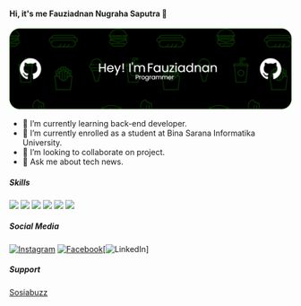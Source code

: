 #### Hi, it's me Fauziadnan Nugraha Saputra 👋
![fauziadnan](img/github-header-image%20(12).png)


<!--
**mars22144/mars22144** is a ✨ _special_ ✨ repository because its `README.md` (this file) appears on your GitHub profile.

Here are some ideas to get you started:

- 🔭 I’m currently working on ...
- 🌱 I’m currently learning ...
- 👯 I’m looking to collaborate on ...
- 🤔 I’m looking for help with ...
- 💬 Ask me about ...
- 📫 How to reach me: ...
- 😄 Pronouns: ...
- ⚡ Fun fact: ...
-->

- 🌱 I’m currently learning back-end developer.
- 🔭 I’m currently enrolled as a student at Bina Sarana Informatika University.
- 👯 I’m looking to collaborate on project.
- 💬 Ask me about tech news.

##### Skills
<img src="https://img.shields.io/badge/HTML5-E34F26?style=for-the-badge&logo=html5&logoColor=white" /> <img src="https://img.shields.io/badge/Python-FFD43B?style=for-the-badge&logo=python&logoColor=blue" /> <img src="https://img.shields.io/badge/PHP-777BB4?style=for-the-badge&logo=php&logoColor=white" /> <img src="https://img.shields.io/badge/CSS3-1572B6?style=for-the-badge&logo=css3&logoColor=white" /> <img src="https://img.shields.io/badge/JavaScript-323330?style=for-the-badge&logo=javascript&logoColor=F7DF1E"> <img src="https://img.shields.io/badge/Laravel-FF2D20?style=for-the-badge&logo=laravel&logoColor=white">


##### Social Media
[![Instagram](https://img.shields.io/badge/Instagram-%23E4405F.svg?logo=Instagram&logoColor=white)](https://www.instagram.com/zynanv_/) [![Facebook](https://img.shields.io/badge/Facebook-1877F2?.svg?&logo=facebook&logoColor=white)](https://www.facebook.com/share/19CkX77EwJ/)[![LinkedIn]( https://img.shields.io/badge/LinkedIn/https://img.shields.io/badge/)]

##### Support
<a href="https://sociabuzz.com/saputras" target="_blank">Sosiabuzz</a>
